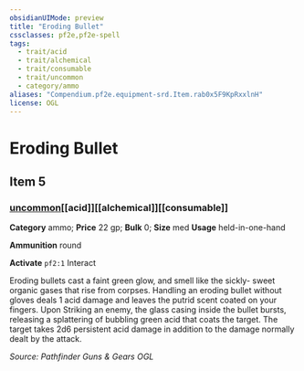 ```yaml
---
obsidianUIMode: preview
title: "Eroding Bullet"
cssclasses: pf2e,pf2e-spell
tags:
  - trait/acid
  - trait/alchemical
  - trait/consumable
  - trait/uncommon
  - category/ammo
aliases: "Compendium.pf2e.equipment-srd.Item.rab0x5F9KpRxxlnH"
license: OGL
---
```

# Eroding Bullet
## Item 5
### [uncommon](uncommon "Uncommon Rarity Trait")[[acid]][[alchemical]][[consumable]]

**Category** ammo; 
**Price** 22 gp; 
**Bulk** 0; **Size** med
**Usage** held-in-one-hand

**Ammunition** round

**Activate** `pf2:1` Interact

Eroding bullets cast a faint green glow, and smell like the sickly- sweet organic gases that rise from corpses. Handling an eroding bullet without gloves deals 1 acid damage and leaves the putrid scent coated on your fingers. Upon Striking an enemy, the glass casing inside the bullet bursts, releasing a splattering of bubbling green acid that coats the target. The target takes 2d6 persistent acid damage in addition to the damage normally dealt by the attack.

*Source: Pathfinder Guns & Gears*
*OGL*